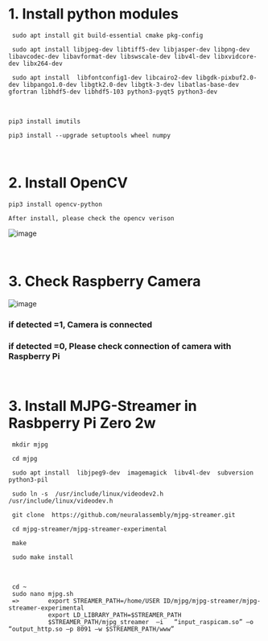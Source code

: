# 1. Install python modules

     sudo apt install git build-essential cmake pkg-config 
     
     sudo apt install libjpeg-dev libtiff5-dev libjasper-dev libpng-dev libavcodec-dev libavformat-dev libswscale-dev libv4l-dev libxvidcore-dev libx264-dev
     
     sudo apt install  libfontconfig1-dev libcairo2-dev libgdk-pixbuf2.0-dev libpango1.0-dev libgtk2.0-dev libgtk-3-dev libatlas-base-dev gfortran libhdf5-dev libhdf5-103 python3-pyqt5 python3-dev

<br/>

    pip3 install imutils
    
    pip3 install --upgrade setuptools wheel numpy
    
<br/>

#  2. Install OpenCV
    
    pip3 install opencv-python 
    
    After install, please check the opencv verison
    
![image](https://user-images.githubusercontent.com/122161666/224481851-8fab6aa2-2839-40be-af89-61292b5279e0.png)

<br/>

# 3. Check Raspberry Camera 

![image](https://user-images.githubusercontent.com/122161666/224483414-ffb3dcab-2260-493f-8f91-f2b3053bea49.png)

### if detected =1,  Camera is connected
### if detected =0, Please check connection of camera with Raspberry Pi

<br/>

# 3. Install MJPG-Streamer in Rasbperry Pi Zero 2w 

     mkdir mjpg
     
     cd mjpg
     
     sudo apt install  libjpeg9-dev  imagemagick  libv4l-dev  subversion  python3-pil  
     
     sudo ln -s  /usr/include/linux/videodev2.h   /usr/include/linux/videodev.h
     
     git clone  https://github.com/neuralassembly/mjpg-streamer.git
     
     cd mjpg-streamer/mjpg-streamer-experimental
     
     make
     
     sudo make install     
    
<br/>  
     
     cd ~
     sudo nano mjpg.sh
     =>        export STREAMER_PATH=/home/USER ID/mjpg/mjpg-streamer/mjpg-streamer-experimental
               export LD_LIBRARY_PATH=$STREAMER_PATH
               $STREAMER_PATH/mjpg_streamer  –i   “input_raspicam.so” –o  “output_http.so –p 8091 –w $STREAMER_PATH/www”


  


     



     



      

    
    
    
